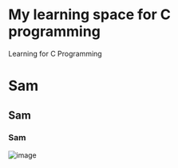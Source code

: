 # My learning space  for   C  programming
Learning for C Programming

# Sam
## Sam
### Sam
![image](https://github.com/user-attachments/assets/7ae3b8e0-952d-47f6-a4ee-7130832741a8)
